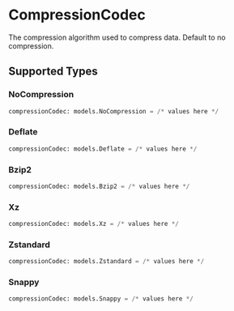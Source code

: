 # CompressionCodec

The compression algorithm used to compress data. Default to no compression.


## Supported Types

### NoCompression

```python
compressionCodec: models.NoCompression = /* values here */
```

### Deflate

```python
compressionCodec: models.Deflate = /* values here */
```

### Bzip2

```python
compressionCodec: models.Bzip2 = /* values here */
```

### Xz

```python
compressionCodec: models.Xz = /* values here */
```

### Zstandard

```python
compressionCodec: models.Zstandard = /* values here */
```

### Snappy

```python
compressionCodec: models.Snappy = /* values here */
```

